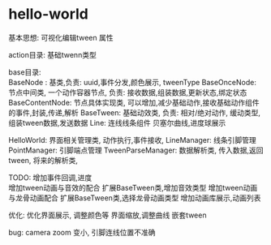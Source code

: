 # hello-world


基本思想: 可视化编辑tween 属性

action目录: 基础twenn类型

base目录:  
     BaseNode : 基类,负责:  uuid,事件分发,颜色展示, tweenType
     BaseOnceNode: 节点中间类,  一个动作容器节点, 负责: 接收数据,组装数据,更新状态,绑定状态
     BaseContentNode: 节点具体实现类, 可以增加,减少基础动作,接收基础动作组件的事件,封装,传递,解析
     BaseTween: 基础动效类, 负责:  相对/绝对动作, 缓动类型,组装tween数据,发送数据
     Line: 连线线条组件 贝塞尔曲线,进度球展示

HelloWorld: 界面相关管理类, 动作执行,事件接收,
LineManager: 线条引脚管理
PointManager: 引脚端点管理
TweenParseManager:  数据解析类, 传入数据,返回tween,  将来的解析类,

TODO: 
 增加事件回调,进度                
 增加tween动画与音效的配合    扩展BaseTween类,增加音效类型
 增加tween动画与龙骨动画配合   扩展BaseTween类,选择龙骨动画类型
 增加动画库展示,动画列表       

优化: 
 优化界面展示, 调整颜色等
 界面缩放,调整曲线
 嵌套tween

bug: 
 camera zoom 变小, 引脚连线位置不准确


